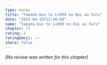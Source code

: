 ```yaml
---
type: manga
title: "Yamada-kun to Lv999 no Koi wo Suru"
date: "2023-04-15T12:48:08"
name: "Yamada-kun to Lv999 no Koi wo Suru"
chapter: 71
rating: 2
ratingEmoji: ⭐️⭐️
share: false
---
```


_[No review was written for this chapter]_
